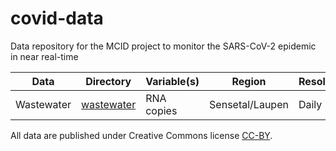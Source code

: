 # covid-data
Data repository for the MCID project to monitor the SARS-CoV-2 epidemic in near real-time

Data | Directory | Variable(s) | Region | Resolution | Format
---- | --------- | ----------- | ------ | ---------- | ------
Wastewater | [wastewater](wastewater) | RNA copies | Sensetal/Laupen | Daily | CSV

All data are published under Creative Commons license [CC-BY](https://creativecommons.org/licenses/by/4.0/).
